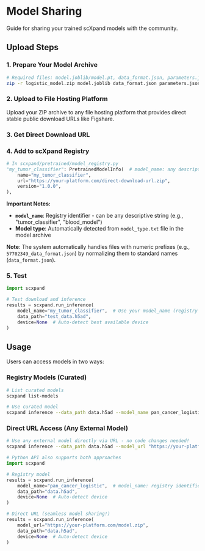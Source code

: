 # Model Sharing

Guide for sharing your trained scXpand models with the community.




## Upload Steps

### 1. Prepare Your Model Archive

```bash
# Required files: model.joblib/model.pt, data_format.json, parameters.json, *.npz, *.csv
zip -r logistic_model.zip model.joblib data_format.json parameters.json *.npz *.csv
```

### 2. Upload to File Hosting Platform

Upload your ZIP archive to any file hosting platform that provides direct stable public download URLs like Figshare.

### 3. Get Direct Download URL


### 4. Add to scXpand Registry

```python
# In scxpand/pretrained/model_registry.py
"my_tumor_classifier": PretrainedModelInfo(  # model_name: any descriptive identifier
    name="my_tumor_classifier",
    url="https://your-platform.com/direct-download-url.zip",
    version="1.0.0",
),
```

**Important Notes:**
- **`model_name`**: Registry identifier - can be any descriptive string (e.g., "tumor_classifier", "blood_model")
- **Model type**: Automatically detected from `model_type.txt` file in the model archive

**Note**: The system automatically handles files with numeric prefixes (e.g., `57702349_data_format.json`) by normalizing them to standard names (`data_format.json`).

### 5. Test

```python
import scxpand

# Test download and inference
results = scxpand.run_inference(
    model_name="my_tumor_classifier",  # Use your model_name (registry identifier)
    data_path="test_data.h5ad",
    device=None  # Auto-detect best available device
)
```

## Usage

Users can access models in two ways:

### Registry Models (Curated)
```bash
# List curated models
scxpand list-models

# Use curated model
scxpand inference --data_path data.h5ad --model_name pan_cancer_logistic
```

### Direct URL Access (Any External Model)
```bash
# Use any external model directly via URL - no code changes needed!
scxpand inference --data_path data.h5ad --model_url "https://your-platform.com/model.zip"
```

```python
# Python API also supports both approaches
import scxpand

# Registry model
results = scxpand.run_inference(
    model_name="pan_cancer_logistic",  # model_name: registry identifier
    data_path="data.h5ad",
    device=None  # Auto-detect device
)

# Direct URL (seamless model sharing!)
results = scxpand.run_inference(
    model_url="https://your-platform.com/model.zip",
    data_path="data.h5ad",
    device=None  # Auto-detect device
)
```
